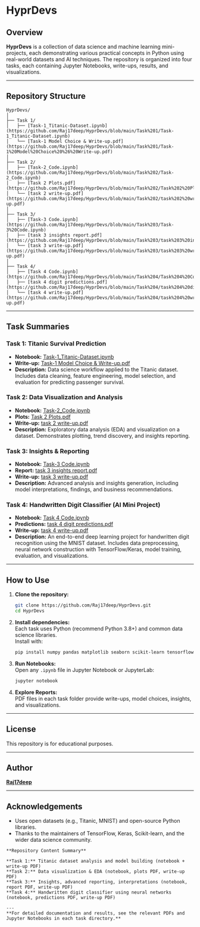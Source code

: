 # HyprDevs

## Overview

**HyprDevs** is a collection of data science and machine learning mini-projects, each demonstrating various practical concepts in Python using real-world datasets and AI techniques. The repository is organized into four tasks, each containing Jupyter Notebooks, write-ups, results, and visualizations.

---

## Repository Structure

```
HyprDevs/
│
├── Task 1/
│   ├── [Task-1_Titanic-Dataset.ipynb](https://github.com/Raj17deep/HyprDevs/blob/main/Task%201/Task-1_Titanic-Dataset.ipynb)
│   └── [Task-1 Model Choice & Write-up.pdf](https://github.com/Raj17deep/HyprDevs/blob/main/Task%201/Task-1%20Model%20Choice%20%26%20Write-up.pdf)
│
├── Task 2/
│   ├── [Task-2_Code.ipynb](https://github.com/Raj17deep/HyprDevs/blob/main/Task%202/Task-2_Code.ipynb)
│   ├── [Task 2 Plots.pdf](https://github.com/Raj17deep/HyprDevs/blob/main/Task%202/Task%202%20Plots.pdf)
│   └── [task 2 write-up.pdf](https://github.com/Raj17deep/HyprDevs/blob/main/Task%202/task%202%20write-up.pdf)
│
├── Task 3/
│   ├── [Task-3 Code.ipynb](https://github.com/Raj17deep/HyprDevs/blob/main/Task%203/Task-3%20Code.ipynb)
│   ├── [task 3 insights report.pdf](https://github.com/Raj17deep/HyprDevs/blob/main/Task%203/task%203%20insights%20report.pdf)
│   └── [task 3 write-up.pdf](https://github.com/Raj17deep/HyprDevs/blob/main/Task%203/task%203%20write-up.pdf)
│
├── Task 4/
│   ├── [Task 4 Code.ipynb](https://github.com/Raj17deep/HyprDevs/blob/main/Task%204/Task%204%20Code.ipynb)
│   ├── [task 4 digit predictions.pdf](https://github.com/Raj17deep/HyprDevs/blob/main/Task%204/task%204%20digit%20predictions.pdf)
│   └── [task 4 write-up.pdf](https://github.com/Raj17deep/HyprDevs/blob/main/Task%204/task%204%20write-up.pdf)
```

---

## Task Summaries

### Task 1: Titanic Survival Prediction
- **Notebook:** [Task-1_Titanic-Dataset.ipynb](https://github.com/Raj17deep/HyprDevs/blob/main/Task%201/Task-1_Titanic-Dataset.ipynb)
- **Write-up:** [Task-1 Model Choice & Write-up.pdf](https://github.com/Raj17deep/HyprDevs/blob/main/Task%201/Task-1%20Model%20Choice%20%26%20Write-up.pdf)
- **Description:** Data science workflow applied to the Titanic dataset. Includes data cleaning, feature engineering, model selection, and evaluation for predicting passenger survival.

### Task 2: Data Visualization and Analysis
- **Notebook:** [Task-2_Code.ipynb](https://github.com/Raj17deep/HyprDevs/blob/main/Task%202/Task-2_Code.ipynb)
- **Plots:** [Task 2 Plots.pdf](https://github.com/Raj17deep/HyprDevs/blob/main/Task%202/Task%202%20Plots.pdf)
- **Write-up:** [task 2 write-up.pdf](https://github.com/Raj17deep/HyprDevs/blob/main/Task%202/task%202%20write-up.pdf)
- **Description:** Exploratory data analysis (EDA) and visualization on a dataset. Demonstrates plotting, trend discovery, and insights reporting.

### Task 3: Insights & Reporting
- **Notebook:** [Task-3 Code.ipynb](https://github.com/Raj17deep/HyprDevs/blob/main/Task%203/Task-3%20Code.ipynb)
- **Report:** [task 3 insights report.pdf](https://github.com/Raj17deep/HyprDevs/blob/main/Task%203/task%203%20insights%20report.pdf)
- **Write-up:** [task 3 write-up.pdf](https://github.com/Raj17deep/HyprDevs/blob/main/Task%203/task%203%20write-up.pdf)
- **Description:** Advanced analysis and insights generation, including model interpretations, findings, and business recommendations.

### Task 4: Handwritten Digit Classifier (AI Mini Project)
- **Notebook:** [Task 4 Code.ipynb](https://github.com/Raj17deep/HyprDevs/blob/main/Task%204/Task%204%20Code.ipynb)
- **Predictions:** [task 4 digit predictions.pdf](https://github.com/Raj17deep/HyprDevs/blob/main/Task%204/task%204%20digit%20predictions.pdf)
- **Write-up:** [task 4 write-up.pdf](https://github.com/Raj17deep/HyprDevs/blob/main/Task%204/task%204%20write-up.pdf)
- **Description:** An end-to-end deep learning project for handwritten digit recognition using the MNIST dataset. Includes data preprocessing, neural network construction with TensorFlow/Keras, model training, evaluation, and visualizations.

---

## How to Use

1. **Clone the repository:**
   ```bash
   git clone https://github.com/Raj17deep/HyprDevs.git
   cd HyprDevs
   ```

2. **Install dependencies:**  
   Each task uses Python (recommend Python 3.8+) and common data science libraries.  
   Install with:
   ```bash
   pip install numpy pandas matplotlib seaborn scikit-learn tensorflow notebook
   ```

3. **Run Notebooks:**  
   Open any `.ipynb` file in Jupyter Notebook or JupyterLab:
   ```bash
   jupyter notebook
   ```

4. **Explore Reports:**  
   PDF files in each task folder provide write-ups, model choices, insights, and visualizations.

---

## License

This repository is for educational purposes.

---

## Author

[**Raj17deep**](https://github.com/Raj17deep)

---

## Acknowledgements

- Uses open datasets (e.g., Titanic, MNIST) and open-source Python libraries.
- Thanks to the maintainers of TensorFlow, Keras, Scikit-learn, and the wider data science community.

```
**Repository Content Summary**

**Task 1:** Titanic dataset analysis and model building (notebook + write-up PDF)  
**Task 2:** Data visualization & EDA (notebook, plots PDF, write-up PDF)  
**Task 3:** Insights, advanced reporting, interpretations (notebook, report PDF, write-up PDF)  
**Task 4:** Handwritten digit classifier using neural networks (notebook, predictions PDF, write-up PDF)

---
**For detailed documentation and results, see the relevant PDFs and Jupyter Notebooks in each task directory.**
```
